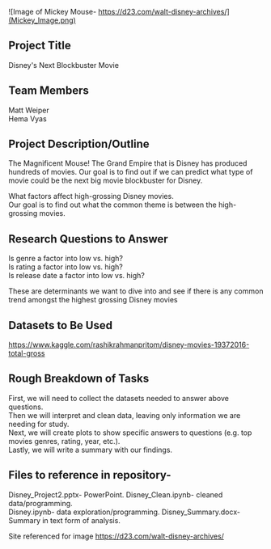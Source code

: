 ![Image of Mickey Mouse- https://d23.com/walt-disney-archives/](Mickey_Image.png)

## Project Title
Disney's Next Blockbuster Movie

## Team Members
Matt Weiper   
Hema Vyas

## Project Description/Outline

The Magnificent Mouse!  The Grand Empire that is Disney has produced hundreds of movies.  Our goal is to find out if we can predict what type of movie could be the next big movie blockbuster for Disney.  

What factors affect high-grossing Disney movies.  
Our goal is to find out what the common theme is between the high-grossing movies.

## Research Questions to Answer
Is genre a factor into low vs. high?   
Is rating a factor into low vs. high?      
Is release date a factor into low vs. high?

These are determinants we want to dive into and see if there is any common trend amongst the highest grossing Disney movies
## Datasets to Be Used

https://www.kaggle.com/rashikrahmanpritom/disney-movies-19372016-total-gross    

## Rough Breakdown of Tasks
First, we will need to collect the datasets needed to answer above questions.   
Then we will interpret and clean data, leaving only information we are needing for study.   
Next, we will create plots to show specific answers to questions (e.g. top movies genres, rating, year, etc.).   
Lastly, we will write a summary with our findings. 


## Files to reference in repository-
Disney_Project2.pptx-  PowerPoint. 
Disney_Clean.ipynb- cleaned data/programming.   
Disney.ipynb- data exploration/programming. 
Disney_Summary.docx-  Summary in text form of analysis.  

Site referenced for image
https://d23.com/walt-disney-archives/
